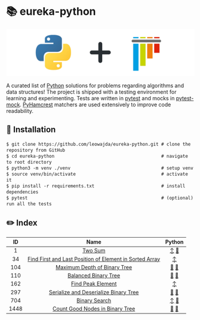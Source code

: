 # :books: eureka-python

![banner](./docs/banner.png "eureka-python")

A curated list of [Python](https://www.python.org/) solutions for problems regarding algorithms and data structures! The project is shipped with a testing environment for learning and experimenting. Tests are written in [pytest](https://docs.pytest.org/en/7.1.x/) and mocks in [pytest-mock](https://pytest-mock.readthedocs.io/en/latest/). [PyHamcrest](https://pyhamcrest.readthedocs.io/en/latest/) matchers are used extensively to improve code readability.

## :pushpin: Installation

```shell
$ git clone https://github.com/leowajda/eureka-python.git # clone the repository from GitHub
$ cd eureka-python                                        # navigate to root directory
$ python3 -m venv ./venv                                  # setup venv
$ source venv/bin/activate                                # activate it
$ pip install -r requirements.txt                         # install dependencies
$ pytest                                                  # (optional) run all the tests
```

## :pencil2: Index

|  ID  |                                                                       Name                                                                        |                                                                                                                     Python                                                                                                                      |
|:----:|:-------------------------------------------------------------------------------------------------------------------------------------------------:|:-----------------------------------------------------------------------------------------------------------------------------------------------------------------------------------------------------------------------------------------------:|
|  1   |                                                 [Two Sum](https://leetcode.com/problems/two-sum/)                                                 |            [:arrow_up_down:](https://github.com/leowajda/eureka-python/blob/master/src/array/iterative/lc_0001.py) [:arrows_counterclockwise:](https://github.com/leowajda/eureka-python/blob/master/src/array/recursive/lc_0001.py)            |
|  34  | [Find First and Last Position of Element in Sorted Array](https://leetcode.com/problems/find-first-and-last-position-of-element-in-sorted-array/) |                                                                     [:arrow_up_down:](https://github.com/leowajda/eureka-python/blob/master/src/array/iterative/lc_0034.py)                                                                     |
| 104  |                            [Maximum Depth of Binary Tree](https://leetcode.com/problems/maximum-depth-of-binary-tree/)                            | [:arrows_counterclockwise:](https://github.com/leowajda/eureka-python/blob/master/src/binary_tree/recursive/lc_0104.py) [:arrows_counterclockwise:](https://github.com/leowajda/eureka-python/blob/master/src/binary_tree/recursive/lc_0104.py) |
| 110  |                                    [Balanced Binary Tree](https://leetcode.com/problems/balanced-binary-tree/)                                    | [:arrows_counterclockwise:](https://github.com/leowajda/eureka-python/blob/master/src/binary_tree/recursive/lc_0110.py) [:arrows_counterclockwise:](https://github.com/leowajda/eureka-python/blob/master/src/binary_tree/recursive/lc_0110.py) |
| 162  |                                       [Find Peak Element](https://leetcode.com/problems/find-peak-element/)                                       |                                                                     [:arrow_up_down:](https://github.com/leowajda/eureka-python/blob/master/src/array/iterative/lc_0162.py)                                                                     |
| 297  |                   [Serialize and Deserialize Binary Tree](https://leetcode.com/problems/serialize-and-deserialize-binary-tree/)                   | [:arrows_counterclockwise:](https://github.com/leowajda/eureka-python/blob/master/src/binary_tree/recursive/lc_0297.py) [:arrows_counterclockwise:](https://github.com/leowajda/eureka-python/blob/master/src/binary_tree/recursive/lc_0297.py) |
| 704  |                                           [Binary Search](https://leetcode.com/problems/binary-search/)                                           |            [:arrow_up_down:](https://github.com/leowajda/eureka-python/blob/master/src/array/iterative/lc_0704.py) [:arrows_counterclockwise:](https://github.com/leowajda/eureka-python/blob/master/src/array/recursive/lc_0704.py)            |
| 1448 |                         [Count Good Nodes in Binary Tree](https://leetcode.com/problems/count-good-nodes-in-binary-tree/)                         | [:arrows_counterclockwise:](https://github.com/leowajda/eureka-python/blob/master/src/binary_tree/recursive/lc_1448.py) [:arrows_counterclockwise:](https://github.com/leowajda/eureka-python/blob/master/src/binary_tree/recursive/lc_1448.py) |